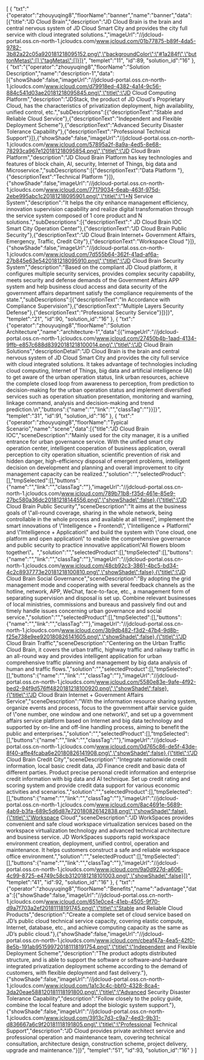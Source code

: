 [
	{
		"txt":"{\"operator\":\"zhouyuqing8\",\"floorName\":\"banner\",\"name\":\"banner\",\"data\":[{\"title\":\"JD Cloud Brain\",\"description\":\"JD Cloud Brain is the brain and central nervous system of JD Cloud Smart City and provides the city full service with cloud integrated solutions.\",\"imageUrl\":\"//jdcloud-portal.oss.cn-north-1.jcloudcs.com/www.jcloud.com/01b77875-b89f-4da5-9782-3b82a22c05a920181218095152.png\",\"backgroundColor\":\"#1a284f\",\"buttonMetas\":[],\"tagMetas\":[]}]}",
		"templet":"11",
		"id":89,
		"solution_id":"16"
	},
	{
		"txt":"{\"operator\":\"zhouyuqing8\",\"floorName\":\"Solution Description\",\"name\":\"description-1\",\"data\":[{\"showShade\":false,\"imageUrl\":\"//jdcloud-portal.oss.cn-north-1.jcloudcs.com/www.jcloud.com/d79918ed-4382-4a14-9c56-884c541d03ae20181218095845.png\",\"title\":\"JD Cloud Computing Platform\",\"description\":\"JDStack, the product of JD Cloud's Proprietary Cloud, has the characteristics of privatization deployment, high availability, unified control, etc.\",\"subDescriptions\":[{\"descriptionText\":\"Stable and Reliable Cloud Service\"},{\"descriptionText\":\"Independent and Flexible Deployment Scheme\"},{\"descriptionText\":\"Advanced Security Disaster Tolerance Capability\"},{\"descriptionText\":\"Professional Technical Support\"}]},{\"showShade\":false,\"imageUrl\":\"//jdcloud-portal.oss.cn-north-1.jcloudcs.com/www.jcloud.com/57895a2f-8a9a-4ed5-8e68-78293ca967e120181218095854.png\",\"title\":\"JD Cloud Brain Platform\",\"description\":\"JD Cloud Brain Platform has key technologies and features of block chain, AI, security, Internet of Things, big data and Microservice.\",\"subDescriptions\":[{\"descriptionText\":\"Data Platform \"},{\"descriptionText\":\"Technical Platform \"}]},{\"showShade\":false,\"imageUrl\":\"//jdcloud-portal.oss.cn-north-1.jcloudcs.com/www.jcloud.com/77179034-6eab-463f-975d-2ebe995abc1c20181218095901.png\",\"title\":\"1+N Service System\",\"description\":\"It helps the city enhance management efficiency, innovation supervision capability and realize digital transformation through the service system composed of 1 core product and N solutions.\",\"subDescriptions\":[{\"descriptionText\":\" JD Cloud Brain  IOC Smart City Operation Center\"},{\"descriptionText\":\"JD Cloud Brain  Public Security\"},{\"descriptionText\":\"JD Cloud Brain  Internet+ Government Affairs, Emergency, Traffic, Credit City\"},{\"descriptionText\":\"Workspace Cloud \"}]},{\"showShade\":false,\"imageUrl\":\"//jdcloud-portal.oss.cn-north-1.jcloudcs.com/www.jcloud.com/7d555b64-362f-41ad-af6a-27b845e63e5420181218095910.png\",\"title\":\"JD Cloud Brain Security System\",\"description\":\"Based on the compliant JD Cloud platform, it configures multiple security services, provides complex security capability, meets security and defense demands of the Government Affairs APP system and help business cloud access and data security of the government affairs department satisfy the compliance requirements of the state.\",\"subDescriptions\":[{\"descriptionText\":\"In Accordance with Compliance Supervision\"},{\"descriptionText\":\"Multiple Layers Security Defense\"},{\"descriptionText\":\"Professional Security Service\"}]}]}",
		"templet":"21",
		"id":90,
		"solution_id":"16"
	},
	{
		"txt":"{\"operator\":\"zhouyuqing8\",\"floorName\":\"Solution Architecture\",\"name\":\"architecture-1\",\"data\":[{\"imageUrl\":\"//jdcloud-portal.oss.cn-north-1.jcloudcs.com/www.jcloud.com/27450b4b-1aad-4134-9ffb-e857c688d83920181218100014.png\",\"title\":\"JD Cloud Brain Solutions\",\"descriptionDetail\":\"JD Cloud Brain is the brain and central nervous system of JD Cloud Smart City and provides the city full service with cloud integrated solutions. It takes advantage of technologies including cloud computing, Internet of Things, big data and artificial intelligence (AI) to get aware of the urban operation status, link urban resources, achieve the complete closed loop from awareness to perception, from prediction to decision-making for the urban operation status and implement diversified services such as operation situation presentation, monitoring and warning, linkage command, analysis and decision-making and trend prediction.\\n\",\"buttons\":{\"name\":\"\",\"link\":\"\",\"classTag\":\"\"}}]}",
		"templet":"31",
		"id":91,
		"solution_id":"16"
	},
	{
		"txt":"{\"operator\":\"zhouyuqing8\",\"floorName\":\"Typical Scenario\",\"name\":\"scene\",\"data\":[{\"title\":\"JD Cloud Brain  IOC\",\"sceneDescription\":\"Mainly used for the city manager, it is a unified entrance for urban governance service. With the unified smart city operation center, intelligent cooperation of business application, overall perception to city operation situation, scientific prevention of risk and hidden danger, high-efficiency disposal of emergent problems, intelligent decision on development and planning and overall improvement to city management capacity can be realized.\",\"solution\":\"\",\"selectedProduct\":[],\"tmpSelected\":[],\"buttons\":{\"name\":\"\",\"link\":\"\",\"classTag\":\"\"},\"imageUrl\":\"//jdcloud-portal.oss.cn-north-1.jcloudcs.com/www.jcloud.com/789b71b8-f35d-461e-85e9-27bc580a36dc20181218144556.png\",\"showShade\":false},{\"title\":\"JD Cloud Brain  Public Security\",\"sceneDescription\":\"It aims at the business goals of \\\"all-round coverage, sharing in the whole network, being controllable in the whole process and available at all times\\\", implement the smart innovations of \\\"Intelligence + Frontend\\\", \\\"Intelligence + Platform\\\" and \\\"Intelligence + Application\\\" and build the system with \\\"one cloud, one platform and open application\\\" to enable the comprehensive governance and public security to practice innovative application\\\"All flowers bloom together\\\"。\",\"solution\":\"\",\"selectedProduct\":[],\"tmpSelected\":[],\"buttons\":{\"name\":\"\",\"link\":\"\",\"classTag\":\"\"},\"imageUrl\":\"//jdcloud-portal.oss.cn-north-1.jcloudcs.com/www.jcloud.com/48cb92c3-3861-4bc5-bd34-4c2c8937773e20181218100810.png\",\"showShade\":false},{\"title\":\"JD Cloud Brain  Social Governance\",\"sceneDescription\":\"By adopting the grid management mode and cooperating with several feedback channels as the hotline, network, APP, WeChat, face-to-face, etc., a management form of separating supervision and disposal is set up. Combine relevant businesses of local ministries, commissions and bureaus and passively find out and timely handle issues concerning urban governance and social service.\",\"solution\":\"\",\"selectedProduct\":[],\"tmpSelected\":[],\"buttons\":{\"name\":\"\",\"link\":\"\",\"classTag\":\"\"},\"imageUrl\":\"//jdcloud-portal.oss.cn-north-1.jcloudcs.com/www.jcloud.com/3b9db482-f3d2-47b4-9d8b-f25e738e9ee920180826141605.png\",\"showShade\":false},{\"title\":\"JD Cloud Brain  Traffic\",\"sceneDescription\":\"Centering on the Urban Traffic Cloud Brain, it covers the urban traffic, highway traffic and railway traffic in an all-round way and provides intelligent application for urban comprehensive traffic planning and management by big data analysis of human and traffic flows.\",\"solution\":\"\",\"selectedProduct\":[],\"tmpSelected\":[],\"buttons\":{\"name\":\"\",\"link\":\"\",\"classTag\":\"\"},\"imageUrl\":\"//jdcloud-portal.oss.cn-north-1.jcloudcs.com/www.jcloud.com/5580e83e-9afe-4f92-bed2-94f9d576ff4820181218100920.png\",\"showShade\":false},{\"title\":\"JD Cloud Brain  Internet + Government Affairs Service\",\"sceneDescription\":\"With the information resource sharing system, organize events and process, focus to the government affair service guide of \\\"one number, one window and one network\\\", and set up a government affairs service platform based on Internet and big data technology and supported by on-line and off-line handling process, aiming to benefit the public and enterprises.\",\"solution\":\"\",\"selectedProduct\":[],\"tmpSelected\":[],\"buttons\":{\"name\":\"\",\"link\":\"\",\"classTag\":\"\"},\"imageUrl\":\"//jdcloud-portal.oss.cn-north-1.jcloudcs.com/www.jcloud.com/0d765c86-de5f-43de-8f40-affe4fcaba6e20180826141908.png\",\"showShade\":false},{\"title\":\"JD Cloud Brain  Credit City\",\"sceneDescription\":\"Integrate nationwide credit information, local basic credit data, JD Finance credit and basic data of different parties. Product precise personal credit information and enterprise credit information with big data and AI technique. Set up credit rating and scoring system and provide credit data support for various economic activities and scenarios.\",\"solution\":\"\",\"selectedProduct\":[],\"tmpSelected\":[],\"buttons\":{\"name\":\"\",\"link\":\"\",\"classTag\":\"\"},\"imageUrl\":\"//jdcloud-portal.oss.cn-north-1.jcloudcs.com/www.jcloud.com/8ac4691e-5689-4ab9-b3fa-689c5d6d87e720180826142838.png\",\"showShade\":false},{\"title\":\"Workspace Cloud\",\"sceneDescription\":\"JD WorkSpaces provides convenient and safe cloud workspace virtualization services based on the workspace virtualization technology and advanced technical architecture and business service. JD WorkSpaces supports rapid workspace environment creation, deployment, unified control, operation and maintenance. It helps customers construct a safe and reliable workspace office environment.\",\"solution\":\"\",\"selectedProduct\":[],\"tmpSelected\":[],\"buttons\":{\"name\":\"\",\"link\":\"\",\"classTag\":\"\"},\"imageUrl\":\"//jdcloud-portal.oss.cn-north-1.jcloudcs.com/www.jcloud.com/9a0d927d-a606-4c99-8725-e4749c58cb3120181218101003.png\",\"showShade\":false}]}",
		"templet":"41",
		"id":92,
		"solution_id":"16"
	},
	{
		"txt":"{\"operator\":\"zhouyuqing8\",\"floorName\":\"Benefits\",\"name\":\"advantage\",\"data\":[{\"showShade\":false,\"imageUrl\":\"//jdcloud-portal.oss.cn-north-1.jcloudcs.com/www.jcloud.com/651e0ce4-41eb-4505-9f70-d9a7f703a2ef20181118191745.png\",\"title\":\"Stable and Reliable Cloud Products\",\"description\":\"Create a complete set of cloud service based on JD’s public cloud technical service capacity, covering elastic compute, Internet, database, etc., and achieve computing capacity as the same as JD’s public cloud.\"},{\"showShade\":false,\"imageUrl\":\"//jdcloud-portal.oss.cn-north-1.jcloudcs.com/www.jcloud.com/cbeaf47a-4ea5-42f0-8e5b-191ab951599720181118191754.png\",\"title\":\"Independent and Flexible Deployment Scheme\",\"description\":\"The product adopts distributed structure, and is able to support the software or software-and-hardware integrated privatization deployment scheme according to the demand of customers, with flexible deployment and fast delivery.\"},{\"showShade\":false,\"imageUrl\":\"//jdcloud-portal.oss.cn-north-1.jcloudcs.com/www.jcloud.com/1a1c3c4c-bbf0-4328-8ca4-3da20eae588120181118191800.png\",\"title\":\"Advanced Security Disaster Tolerance Capability\",\"description\":\"Follow closely to the policy guide, combine the local feature and adopt the biologic system support.\"},{\"showShade\":false,\"imageUrl\":\"//jdcloud-portal.oss.cn-north-1.jcloudcs.com/www.jcloud.com/3913c7d3-c9a7-4ed3-9b31-d836667a6c9f20181118191805.png\",\"title\":\"Professional Technical Support\",\"description\":\"JD Cloud provides private architect service and professional operation and maintenance team, covering technical consultation, architecture design, construction scheme, project delivery, upgrade and maintenance.\"}]}",
		"templet":"51",
		"id":93,
		"solution_id":"16"
	}
]